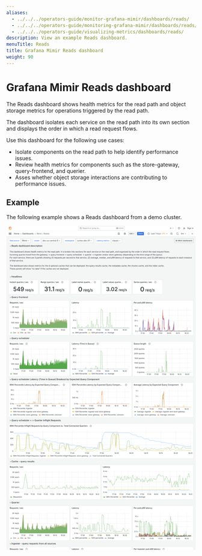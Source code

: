 ```yaml
---
aliases:
  - ../../../operators-guide/monitor-grafana-mimir/dashboards/reads/
  - ../../../operators-guide/monitoring-grafana-mimir/dashboards/reads/
  - ../../../operators-guide/visualizing-metrics/dashboards/reads/
description: View an example Reads dashboard.
menuTitle: Reads
title: Grafana Mimir Reads dashboard
weight: 90
---
```


<!-- Note: This topic is mounted in the GEM documentation. Ensure that all updates are also applicable to GEM. -->

# Grafana Mimir Reads dashboard

The Reads dashboard shows health metrics for the read path and object storage metrics for operations triggered by the read path.

The dashboard isolates each service on the read path into its own section and displays the order in which a read request flows.

Use this dashboard for the following use cases:

- Isolate components on the read path to help identify performance issues.
- Review health metrics for components such as the store-gateway, query-frontend, and querier.
- Asses whether object storage interactions are contributing to performance issues.

## Example

The following example shows a Reads dashboard from a demo cluster.

![Grafana Mimir reads dashboard](mimir-reads.png)
